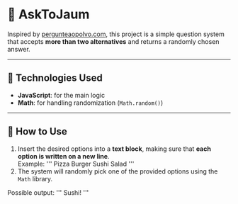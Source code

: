 # 🎲 AskToJaum

Inspired by [pergunteaopolvo.com](https://pergunteaopolvo.com), this project is a simple question system that accepts **more than two alternatives** and returns a randomly chosen answer.

---

## 🚀 Technologies Used
- **JavaScript**: for the main logic
- **Math**: for handling randomization (`Math.random()`)

---

## 📌 How to Use
1. Insert the desired options into a **text block**, making sure that **each option is written on a new line**.  
   Example:
'''
Pizza
Burger
Sushi
Salad
'''
3. The system will randomly pick one of the provided options using the `Math` library.

Possible output:
'''
Sushi!
'''
